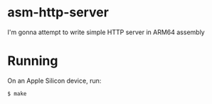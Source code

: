 # asm-http-server
I'm gonna attempt to write simple HTTP server in ARM64 assembly 

# Running
On an Apple Silicon device, run:
```
$ make
```
